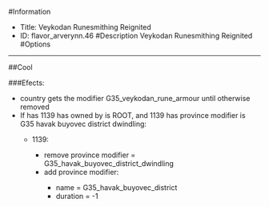 #Information
 - Title: Veykodan Runesmithing Reignited
 - ID: flavor_arverynn.46
#Description
Veykodan Runesmithing Reignited
#Options

___
##Cool

###Efects:<ul><li>country gets the modifier G35_veykodan_rune_armour until otherwise removed</li><li>If has 1139 has owned by is ROOT, and 1139 has province modifier is G35 havak buyovec district dwindling:</li><ul><li>1139:</li><ul><li>remove province modifier = G35_havak_buyovec_district_dwindling</li><li>add province modifier:</li><ul><li>name = G35_havak_buyovec_district</li><li>duration = -1</li></ul></ul></ul></ul>
